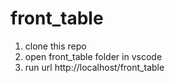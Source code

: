 # front_table
1) clone this repo
2) open front_table folder in vscode
3) run url http://localhost/front_table
